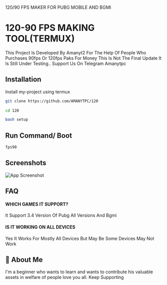 120/90 FPS MAKER FOR PUBG MOBILE AND BGMI

# 120-90 FPS MAKING TOOL(TERMUX)

This Project Is Developed By Amanyt2 For The Help Of People Who Purchases 90fps Or 120fps Paks For Money This Is Not The Final Update It Is Still Under Testing.. Support Us On Telegram Amanytpc


## Installation

Install my-project using termux

```bash
git clone https://github.com/AMANYTPC/120
 
cd 120

bash setup
```
    
## Run Command/ Boot

```bash
fps90

```


## Screenshots

![App Screenshot](https://firebasestorage.googleapis.com/v0/b/lfx-tool-pro.appspot.com/o/Screenshot_2024-10-03-11-48-04-281_com.termux-edit.jpg?alt=media&token=2681c3ed-26c6-445e-9828-4cd06ebaedae)


## FAQ

#### WHICH GAMES IT SUPPORT?

It Support 3.4 Version Of Pubg All Versions And Bgmi

#### IS IT WORKING ON ALL DEVICES

Yes It Works For Mostly All Devices But May Be Some Devices May Not Work


## 🚀 About Me
I'm a beginner who wants to learn and wants to contribute his valuable assets in welfare of people love you all. Keep Supporting

